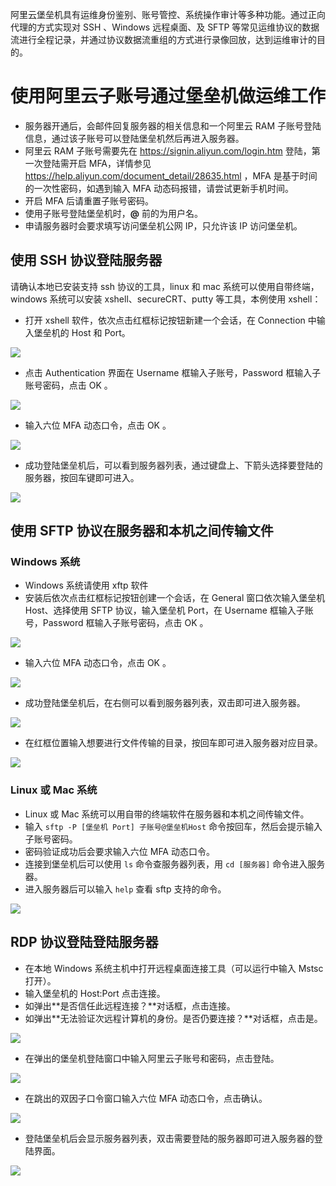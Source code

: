 阿里云堡垒机具有运维身份鉴别、账号管控、系统操作审计等多种功能。通过正向代理的方式实现对 SSH 、Windows 远程桌面、及 SFTP 等常见运维协议的数据流进行全程记录，并通过协议数据流重组的方式进行录像回放，达到运维审计的目的。

# 使用阿里云子账号通过堡垒机做运维工作

- 服务器开通后，会邮件回复服务器的相关信息和一个阿里云 RAM 子账号登陆信息，通过该子账号可以登陆堡垒机然后再进入服务器。
- 阿里云 RAM 子账号需要先在 https://signin.aliyun.com/login.htm 登陆，第一次登陆需开启 MFA，详情参见 https://help.aliyun.com/document_detail/28635.html ，MFA 是基于时间的一次性密码，如遇到输入 MFA 动态码报错，请尝试更新手机时间。
- 开启 MFA 后请重置子账号密码。
- 使用子账号登陆堡垒机时，**@** 前的为用户名。
- 申请服务器时会要求填写访问堡垒机公网 IP，只允许该 IP 访问堡垒机。

## 使用 SSH 协议登陆服务器

请确认本地已安装支持 ssh 协议的工具，linux 和 mac 系统可以使用自带终端， windows 系统可以安装 xshell、secureCRT、putty 等工具，本例使用 xshell：

- 打开 xshell 软件，依次点击红框标记按钮新建一个会话，在 Connection 中输入堡垒机的 Host 和 Port。

![](images/ssh1.png)

- 点击 Authentication 界面在 Username 框输入子账号，Password 框输入子账号密码，点击 OK 。

![](images/ssh2.png)

- 输入六位 MFA 动态口令，点击 OK 。

![](images/ssh3.png)

- 成功登陆堡垒机后，可以看到服务器列表，通过键盘上、下箭头选择要登陆的服务器，按回车键即可进入。

![](images/ssh4.png)

## 使用 SFTP 协议在服务器和本机之间传输文件

### Windows 系统

- Windows 系统请使用 xftp 软件
- 安装后依次点击红框标记按钮创建一个会话，在 General 窗口依次输入堡垒机 Host、选择使用 SFTP 协议，输入堡垒机 Port，在 Username 框输入子账号，Password 框输入子账号密码，点击 OK 。

![](images/sftp1.png)

- 输入六位 MFA 动态口令，点击 OK 。

![](images/sftp2.png)

- 成功登陆堡垒机后，在右侧可以看到服务器列表，双击即可进入服务器。

![](images/sftp3.png)

- 在红框位置输入想要进行文件传输的目录，按回车即可进入服务器对应目录。

![](images/sftp4.png)

### Linux 或 Mac 系统

- Linux 或 Mac 系统可以用自带的终端软件在服务器和本机之间传输文件。
- 输入 `sftp -P [堡垒机 Port] 子账号@堡垒机Host` 命令按回车，然后会提示输入子账号密码。
- 密码验证成功后会要求输入六位 MFA 动态口令。
- 连接到堡垒机后可以使用 `ls` 命令查服务器列表，用 `cd [服务器]` 命令进入服务器。
- 进入服务器后可以输入 `help` 查看 sftp 支持的命令。

![](images/sftp5.png)

## RDP 协议登陆登陆服务器

- 在本地 Windows 系统主机中打开远程桌面连接工具（可以运行中输入 Mstsc 打开）。
- 输入堡垒机的 Host:Port 点击连接。
- 如弹出**是否信任此远程连接？**对话框，点击连接。
- 如弹出**无法验证次远程计算机的身份。是否仍要连接？**对话框，点击是。

![](images/rdp1.png)

- 在弹出的堡垒机登陆窗口中输入阿里云子账号和密码，点击登陆。

![](images/rdp2.png)

- 在跳出的双因子口令窗口输入六位 MFA 动态口令，点击确认。

![](images/rdp3.png)

- 登陆堡垒机后会显示服务器列表，双击需要登陆的服务器即可进入服务器的登陆界面。

![](images/rdp4.png)
